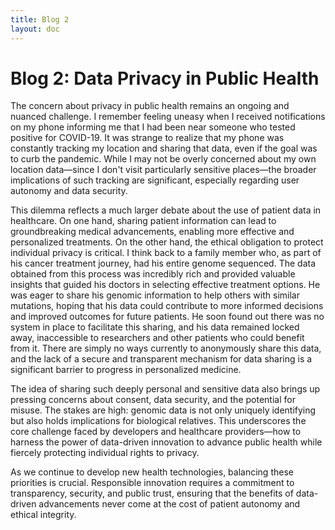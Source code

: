 ```yaml
---
title: Blog 2
layout: doc
---
```


# Blog 2: Data Privacy in Public Health

The concern about privacy in public health remains an ongoing and nuanced challenge. I remember feeling uneasy when I received notifications on my phone informing me that I had been near someone who tested positive for COVID-19. It was strange to realize that my phone was constantly tracking my location and sharing that data, even if the goal was to curb the pandemic. While I may not be overly concerned about my own location data—since I don't visit particularly sensitive places—the broader implications of such tracking are significant, especially regarding user autonomy and data security.

This dilemma reflects a much larger debate about the use of patient data in healthcare. On one hand, sharing patient information can lead to groundbreaking medical advancements, enabling more effective and personalized treatments. On the other hand, the ethical obligation to protect individual privacy is critical. I think back to a family member who, as part of his cancer treatment journey, had his entire genome sequenced. The data obtained from this process was incredibly rich and provided valuable insights that guided his doctors in selecting effective treatment options. He was eager to share his genomic information to help others with similar mutations, hoping that his data could contribute to more informed decisions and improved outcomes for future patients. He soon found out there was no system in place to facilitate this sharing, and his data remained locked away, inaccessible to researchers and other patients who could benefit from it. There are simply no ways currently to anonymously share this data, and the lack of a secure and transparent mechanism for data sharing is a significant barrier to progress in personalized medicine.

The idea of sharing such deeply personal and sensitive data also brings up pressing concerns about consent, data security, and the potential for misuse. The stakes are high: genomic data is not only uniquely identifying but also holds implications for biological relatives. This underscores the core challenge faced by developers and healthcare providers—how to harness the power of data-driven innovation to advance public health while fiercely protecting individual rights to privacy.

As we continue to develop new health technologies, balancing these priorities is crucial. Responsible innovation requires a commitment to transparency, security, and public trust, ensuring that the benefits of data-driven advancements never come at the cost of patient autonomy and ethical integrity.
